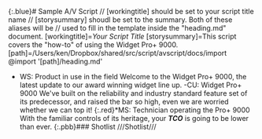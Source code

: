 {:.blue}# Sample A/V Script
// [workingtitle] should be set to your script title name
// [storysummary] shoudl be set to the summary. Both of these aliases will be
// used to fill in the template inside the "heading.md" document.
[workingtitle]=*Your Script Title*
[storysummary]=This script covers the "how-to" of using the Widget Pro+ 9000.
[path]=/Users/ken/Dropbox/shared/src/script/avscript/docs/import
@import '[path]/heading.md'

- WS: Product in use in the field
Welcome to the Widget Pro+ 9000, the latest update to our award winning widget line up.
-CU: Widget Pro+ 9000
We've built on the reliability and industry standard feature set of its predecessor, and raised the bar so high, even we are worried whether we can top it!
{:.red}*MS: Technician operating the Pro+ 9000
With the familiar controls of its heritage, your ***TCO*** is going to be lower than ever.
{:.pbb}### Shotlist
///Shotlist///
